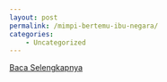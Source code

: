 ```yaml
---
layout: post
permalink: /mimpi-bertemu-ibu-negara/
categories:
    - Uncategorized
---
```


[Baca Selengkapnya](/04)